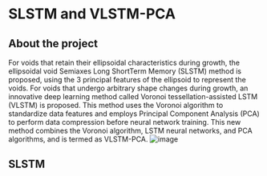 # SLSTM and VLSTM-PCA
## About the project
For voids that retain their ellipsoidal characteristics during growth, the ellipsoidal void Semiaxes Long ShortTerm Memory (SLSTM) method is proposed, using the 3 principal features of the ellipsoid to represent the voids. For voids that undergo arbitrary shape changes during growth, an innovative deep learning method called Voronoi tessellation-assisted LSTM (VLSTM) is proposed. This method uses the Voronoi algorithm to standardize data features and employs Principal Component Analysis (PCA) to perform data compression before neural network training. This new method combines the Voronoi algorithm, LSTM neural networks, and PCA algorithms, and is termed as VLSTM-PCA.
![image](D:\Desktop\小论文图片\Github\SLSTM.png)


## SLSTM
